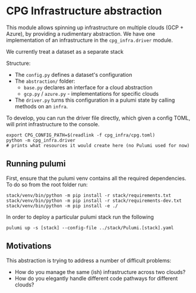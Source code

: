 # CPG Infrastructure abstraction

This module allows spinning up infrastructure on multiple clouds (GCP + Azure),
by providing a rudimentary abstraction. We have one implementation of an
infrastructure in the `cpg_infra.driver` module.

We currently treat a dataset as a separate stack

Structure:

- The `config.py` defines a dataset's configuration
- The `abstraction/` folder:
  - `base.py` declares an interface for a cloud abstraction
  - `gcp.py` / `azure.py` - implementations for specific clouds
- The `driver.py` turns this configuration in a pulumi state by calling methods on an `infra`.

To develop, you can run the driver file directly, which given a config TOML, will print infrastructure to the console.

```shell
export CPG_CONFIG_PATH=$(readlink -f cpg_infra/cpg.toml)
python -m cpg_infra.driver
# prints what resources it would create here (no Pulumi used for now)
```

## Running pulumi

First, ensure that the pulumi venv contains all the required
dependencies. To do so from the root folder run:

```shell
stack/venv/bin/python -m pip install -r stack/requirements.txt
stack/venv/bin/python -m pip install -r stack/requirements-dev.txt
stack/venv/bin/python -m pip install -e ./
```

In order to deploy a particular pulumi stack run the following

```shell
pulumi up -s [stack] --config-file ../stack/Pulumi.[stack].yaml
```

## Motivations

This abstraction is trying to address a number of difficult problems:

- How do you manage the same (ish) infrastructure across two clouds?
- How do you elegantly handle different code pathways for different clouds?
